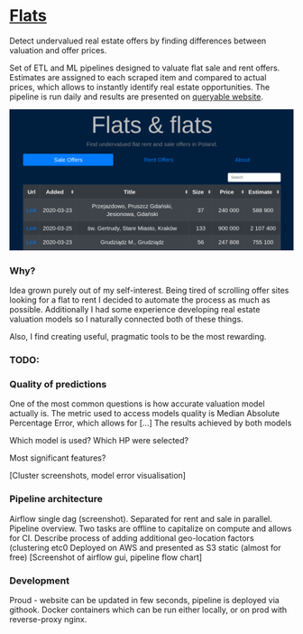 # [Flats](http://www.flats.antoniszczepanik.com)
Detect undervalued real estate offers by finding differences between valuation and offer prices.

Set of ETL and ML pipelines designed to valuate flat sale and rent offers.
Estimates are assigned to each scraped item and compared to actual prices,
which allows to instantly identify real estate opportunities.
The pipeline is run daily and results are presented on [queryable website](http://flats.antoniszczepanik.com).

![alt text](docs/WebsiteScreenshot.png)

### Why?

Idea grown purely out of my self-interest. Being tired of scrolling offer sites
looking for a flat to rent I decided to automate the process as much as possible.
Additionally I had some experience developing real estate valuation models so I
naturally connected both of these things.


Also, I find creating useful, pragmatic tools to be the most rewarding.

### TODO:

### Quality of predictions

One of the most common questions is how accurate valuation model actually is.
The metric used to access models quality is Median Absolute Percentage Error,
which allows for [...]
The results achieved by both models

Which model is used? Which HP were selected?

Most significant features?

[Cluster screenshots, model error visualisation]


### Pipeline architecture
Airflow single dag (screenshot). Separated for rent and sale in parallel.
Pipeline overview. Two tasks are offline to capitalize on compute and allows for CI.
Describe process of adding additional geo-location factors (clustering etc0
Deployed on AWS and presented as S3 static (almost for free)
[Screenshot of airflow gui, pipeline flow chart]


### Development
Proud  - website can be updated in few seconds, pipeline is deployed via githook.
Docker containers which can be run either locally, or on prod with reverse-proxy nginx.



